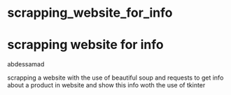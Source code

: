 # scrapping_website_for_info
<h1> scrapping website for info</h1>
<p> abdessamad</p>
scrapping a website with the use of beautiful soup and requests to get info about a product in website and show this info woth the use of tkinter
